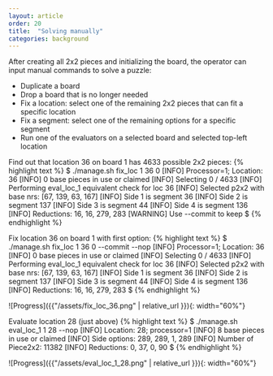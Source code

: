 ```yaml
---
layout: article
order: 20
title:  "Solving manually"
categories: background
---
```

After creating all 2x2 pieces and initializing the board, the operator can input manual commands to solve a puzzle:
- Duplicate a board
- Drop a board that is no longer needed
- Fix a location: select one of the remaining 2x2 pieces that can fit a specific location
- Fix a segment: select one of the remaining options for a specific segment
- Run one of the evaluators on a selected board and selected top-left location



Find out that location 36 on board 1 has 4633 possible 2x2 pieces:
{% highlight text %}
$ ./manage.sh fix_loc 1 36 0
[INFO] Processor=1; Location: 36
[INFO] 0 base pieces in use or claimed
[INFO] Selecting 0 / 4633
[INFO] Performing eval_loc_1 equivalent check for loc 36
[INFO] Selected p2x2 with base nrs: [67, 139, 63, 167]
[INFO] Side 1 is segment 36
[INFO] Side 2 is segment 137
[INFO] Side 3 is segment 44
[INFO] Side 4 is segment 136
[INFO] Reductions: 16, 16, 279, 283
[WARNING] Use --commit to keep
$
{% endhighlight %}

Fix location 36 on board 1 with first option:
{% highlight text %}
$ ./manage.sh fix_loc 1 36 0 --commit --nop
[INFO] Processor=1; Location: 36
[INFO] 0 base pieces in use or claimed
[INFO] Selecting 0 / 4633
[INFO] Performing eval_loc_1 equivalent check for loc 36
[INFO] Selected p2x2 with base nrs: [67, 139, 63, 167]
[INFO] Side 1 is segment 36
[INFO] Side 2 is segment 137
[INFO] Side 3 is segment 44
[INFO] Side 4 is segment 136
[INFO] Reductions: 16, 16, 279, 283
$
{% endhighlight %}

![Progress]({{"/assets/fix_loc_36.png" | relative_url }}){: width="60%"}

Evaluate location 28 (just above)
{% highlight text %}
$ ./manage.sh eval_loc_1 1 28 --nop
[INFO] Location: 28; processor=1
[INFO] 8 base pieces in use or claimed
[INFO] Side options: 289, 289, 1, 289
[INFO] Number of Piece2x2: 11382
[INFO] Reductions: 0, 37, 0, 90
$
{% endhighlight %}

![Progress]({{"/assets/eval_loc_1_28.png" | relative_url }}){: width="60%"}
